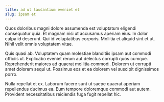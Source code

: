 ```yaml
---
title: ad ut laudantium eveniet et
slug: ipsam et
---
```


Quos doloribus magni dolore assumenda est voluptatum eligendi consequatur quia. Et magnam nisi ut accusamus aperiam eius. In dolor culpa id deserunt. Qui id voluptatibus corporis. Mollitia et aliquid sint et ut. Nihil velit omnis voluptatem vitae.

Quis quasi ab. Voluptatem quam molestiae blanditiis ipsam aut commodi officiis ut. Explicabo eveniet rerum aut delectus corrupti quos cumque. Reprehenderit maiores ad quaerat mollitia commodi. Dolorem ut corrupti amet dolorem sequi ut. Possimus eos et ea dolorem vel suscipit dignissimos porro.

Nulla repellat et ex. Laborum facere sunt ut saepe quaerat aperiam repellendus ducimus ea. Eum tempore doloremque commodi aut autem. Provident necessitatibus reiciendis fuga fugit repellat hic.
